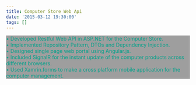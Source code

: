 ```yaml
---
title: Computer Store Web Api
date: '2015-03-12 19:30:00'
tags: []
---
```


<p style="color: #00a28b; background-color: #9E9E9E; ">
• Developed Restful Web API in ASP.NET for the Computer Store.<br>
• Implemented Repository Pattern, DTOs and Dependency Injection. <br>
• Designed single page web portal using Angular.js.<br>
• Included SignalR for the instant update of the computer products across different browsers. <br>
• Used Xamrin.forms to make a cross platform mobile application for the computer management.<br>
</p>

